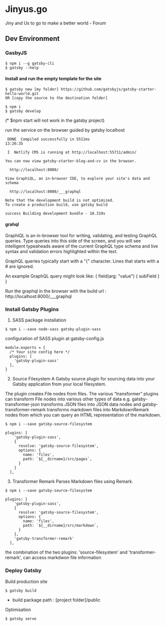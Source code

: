 # Jinyus.go
Jiny and Us to go to make a better world - Forum

## Dev Environment

### GasbyJS
```
$ npm i --g gatsby-cli
$ gatsby --help
```

#### Install and run the empty template for the site
```
$ gatsby new [my folder] https://github.com/gatsbyjs/gatsby-starter-hello-world.git
OR [copy the source to the destination folder]

$ npm i
$ gatsby develop
```
(* $npm start will not work in the gatsby project)

run the service on the browser guided by gatsby localhost
```
 DONE  Compiled successfully in 5511ms                                                                                   13:26:35
⠀
 I  Netlify CMS is running at http://localhost:55711/admin/
⠀
You can now view gatsby-starter-blog-and-cv in the browser.
⠀
  http://localhost:8000/
⠀
View GraphiQL, an in-browser IDE, to explore your site's data and schema
⠀
  http://localhost:8000/___graphql
⠀
Note that the development build is not optimized.
To create a production build, use gatsby build
⠀
success Building development bundle - 18.319s
```

#### grahql
GraphiQL is an in-browser tool for writing, validating, and testing GraphQL queries.
Type queries into this side of the screen, and you will see intelligent
typeaheads aware of the current GraphQL type schema and live syntax and
validation errors highlighted within the text.

GraphQL queries typically start with a "{" character. Lines that starts
with a # are ignored.

An example GraphQL query might look like:
{
  field(arg: "value") {
    subField
  }
}

Run the graphql in the browser with the build url : http://localhost:8000/___graphql


### Install Gatsby Plugins

1) SASS package installation
```
$ npm i --save node-sass gatsby-plugin-sass
```

configuration of SASS plugin at gatsby-config.js
```
module.exports = {
  /* Your site config here */
  plugins: [
    'gatsby-plugin-sass'
  ],
}
```

2) Source Filesystem
A Gatsby source plugin for sourcing data into your Gatsby application from your local filesystem.

The plugin creates File nodes from files. The various “transformer” plugins can transform File nodes into various other types of data e.g. gatsby-transformer-json transforms JSON files into JSON data nodes and gatsby-transformer-remark transforms markdown files into MarkdownRemark nodes from which you can query an HTML representation of the markdown.

```
$ npm i --save gatsby-source-filesystem
```

```
plugins: [
    'gatsby-plugin-sass',
    {
      resolve: 'gatsby-source-filesystem',
      options: {
        name: 'files',
        path: `${__dirname}/src/pages`,
      }
    }
  ],
```

3) Transformer Remark
Parses Markdown files using Remark.

```
$ npm i --save gatsby-source-filesystem
```

```
plugins: [
    'gatsby-plugin-sass',
    {
      resolve: 'gatsby-source-filesystem',
      options: {
        name: 'files',
        path: `${__dirname}/src/markdown`,
      }
    },
    'gatsby-transformer-remark'
  ],
```

the combination of the two plugins: 'source-filesystem' and 'transformer-remark', can access markdwon file information

### Deploy Gatsby

Build production site
```
$ gatsby build
```
 * build package path : [project folder]/public

Optimisation
```
$ gatsby serve
```
